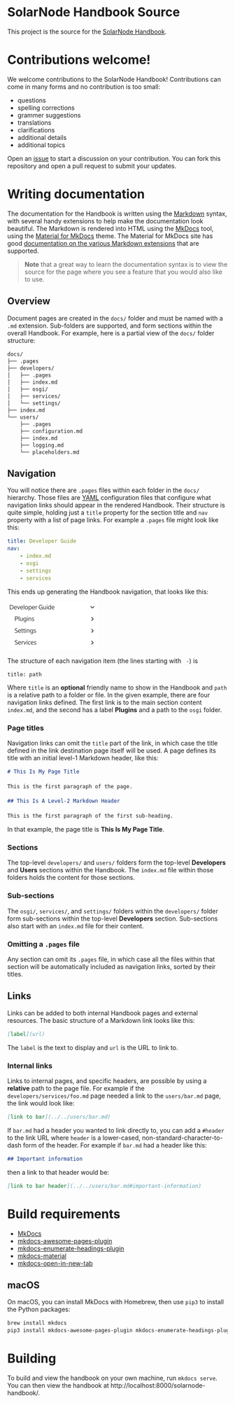 # SolarNode Handbook Source

This project is the source for the [SolarNode Handbook](https://solarnetwork.github.io/solarnode-handbook/).

# Contributions welcome!

We welcome contributions to the SolarNode Handbook! Contributions can come in many forms and no
contribution is too small:

 * questions
 * spelling corrections
 * grammer suggestions
 * translations
 * clarifications
 * additional details
 * additional topics

Open an [issue](https://github.com/SolarNetwork/solarnode-handbook/issues) to start a discussion
on your contribution. You can fork this repository and open a pull request to submit your updates.

# Writing documentation

The documentation for the Handbook is written using the [Markdown][md] syntax, with several handy
extensions to help make the documentation look beautiful. The Markdown is rendered into HTML using
the [MkDocs][mkdocs] tool, using the [Material for MkDocs][mkdocs-material] theme. The Material for
MkDocs site has good [documentation on the various Markdown
extensions](https://squidfunk.github.io/mkdocs-material/reference/) that are supported.

> **Note** that a great way to learn the documentation syntax is to view the source for the
> page where you see a feature that you would also like to use.

## Overview

Document pages are created in the `docs/` folder and must be named with a `.md` extension.
Sub-folders are supported, and form sections within the overall Handbook. For example, here is
a partial view of the `docs/` folder structure:

```
docs/
├── .pages
├── developers/
│   ├── .pages
│   ├── index.md
│   ├── osgi/
│   ├── services/
│   └── settings/
├── index.md
└── users/
    ├── .pages
    ├── configuration.md
    ├── index.md
    ├── logging.md
    └── placeholders.md
```

## Navigation

You will notice there are `.pages` files within each folder in the `docs/` hierarchy. Those files
are [YAML][yaml] configuration files that configure what navigation links should appear in the
rendered Handbook. Their structure is quite simple, holding just a `title` property for the section
title and  `nav` property with a list of page links. For example a `.pages` file might look like
this:

```yaml
title: Developer Guide
nav:
    - index.md
    - osgi
    - settings
    - services
```

This ends up generating the Handbook navigation, that looks like this:

<img alt="Handbook navigation screen shot" src="rsrc/nav-example.png" width="208">

The structure of each navigation item (the lines starting with `  - `) is

```
title: path
```

Where `title` is an **optional** friendly name to show in the Handbook and `path` is a relative path
to a folder or file. In the given example, there are four navigation links defined. The first link
is to the main section content `index.md`, and the second has a label **Plugins** and a path to the
`osgi` folder.

### Page titles

Navigation links can omit the `title` part of the link, in which case the title defined in the link
destination page itself will be used. A page defines its title with an initial level-1 Markdown header,
like this:

```markdown
# This Is My Page Title

This is the first paragraph of the page.

## This Is A Level-2 Markdown Header

This is the first paragraph of the first sub-heading.
```

In that example, the page title is **This Is My Page Title**.

### Sections

The top-level `developers/` and `users/` folders form the top-level **Developers** and **Users** sections
within the Handbook. The `index.md` file within those folders holds the content for those sections.

### Sub-sections

The `osgi/`, `services/`, and `settings/` folders within the `developers/` folder form sub-sections
within the top-level **Developers** section. Sub-sections also start with an `index.md` file for
their content.

### Omitting a `.pages` file

Any section can omit its `.pages` file, in which case all the files within that section will be
automatically included as navigation links, sorted by their titles.

## Links

Links can be added to both internal Handbook pages and external resources. The basic structure
of a Markdown link looks like this:

```markdown
[label](url)
```

The `label` is the text to display and `url` is the URL to link to.

### Internal links

Links to internal pages, and specific headers, are possible by using a **relative** path to
the page file. For example if the `developers/services/foo.md` page needed a link to the
`users/bar.md` page, the link would look like:

```markdown
[link to bar](../../users/bar.md)
```

If `bar.md` had a header you wanted to link directly to, you can add a `#header` to the link URL
where `header` is a lower-cased, non-standard-character-to-dash form of the header. For example
if `bar.md` had a header like this:

```markdown
## Important information
```

then a link to that header would be:

```markdown
[link to bar header](../../users/bar.md#important-information)
```


# Build requirements

 * [MkDocs][mkdocs]
 * [mkdocs-awesome-pages-plugin](https://github.com/lukasgeiter/mkdocs-awesome-pages-plugin)
 * [mkdocs-enumerate-headings-plugin](https://github.com/timvink/mkdocs-enumerate-headings-plugin)
 * [mkdocs-material][mkdocs-material]
 * [mkdocs-open-in-new-tab](https://github.com/JakubAndrysek/mkdocs-open-in-new-tab)


## macOS

On macOS, you can install MkDocs with Homebrew, then use `pip3` to install the
Python packages:

```sh
brew install mkdocs
pip3 install mkdocs-awesome-pages-plugin mkdocs-enumerate-headings-plugin mkdocs-material mkdocs-open-in-new-tab
```

# Building

To build and view the handbook on your own machine, run `mkdocs serve`. You can then view
the handbook at http://localhost:8000/solarnode-handbook/.

[md]: https://en.wikipedia.org/wiki/Markdown
[mkdocs]: https://github.com/mkdocs/mkdocs/
[mkdocs-material]: https://github.com/squidfunk/mkdocs-material
[yaml]: https://en.wikipedia.org/wiki/YAML
